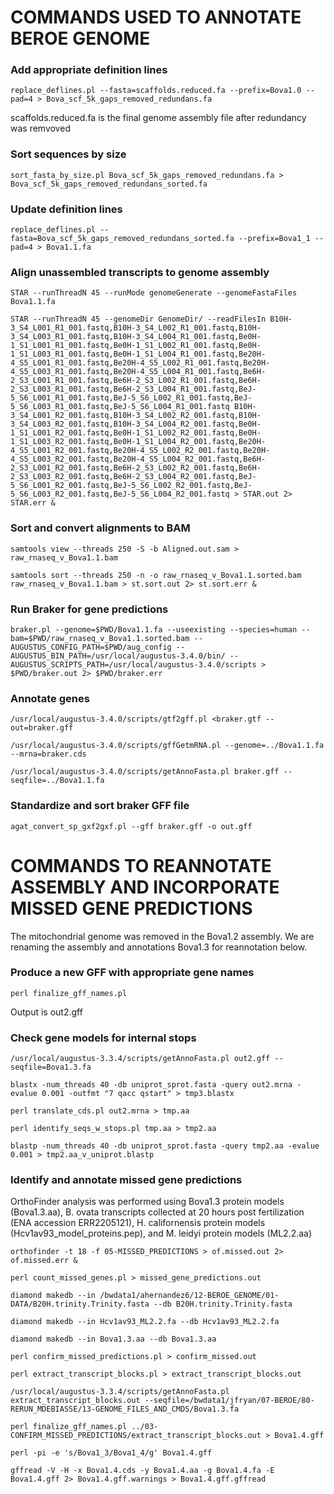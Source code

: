# COMMANDS USED TO ANNOTATE BEROE GENOME

### Add appropriate definition lines
```
replace_deflines.pl --fasta=scaffolds.reduced.fa --prefix=Bova1.0 --pad=4 > Bova_scf_5k_gaps_removed_redundans.fa
```
scaffolds.reduced.fa is the final genome assembly file after redundancy was remvoved

### Sort sequences by size
```
sort_fasta_by_size.pl Bova_scf_5k_gaps_removed_redundans.fa > Bova_scf_5k_gaps_removed_redundans_sorted.fa
```

### Update definition lines
```
replace_deflines.pl --fasta=Bova_scf_5k_gaps_removed_redundans_sorted.fa --prefix=Bova1_1 --pad=4 > Bova1.1.fa
```

### Align unassembled transcripts to genome assembly
```
STAR --runThreadN 45 --runMode genomeGenerate --genomeFastaFiles Bova1.1.fa

STAR --runThreadN 45 --genomeDir GenomeDir/ --readFilesIn B10H-3_S4_L001_R1_001.fastq,B10H-3_S4_L002_R1_001.fastq,B10H-3_S4_L003_R1_001.fastq,B10H-3_S4_L004_R1_001.fastq,Be0H-1_S1_L001_R1_001.fastq,Be0H-1_S1_L002_R1_001.fastq,Be0H-1_S1_L003_R1_001.fastq,Be0H-1_S1_L004_R1_001.fastq,Be20H-4_S5_L001_R1_001.fastq,Be20H-4_S5_L002_R1_001.fastq,Be20H-4_S5_L003_R1_001.fastq,Be20H-4_S5_L004_R1_001.fastq,Be6H-2_S3_L001_R1_001.fastq,Be6H-2_S3_L002_R1_001.fastq,Be6H-2_S3_L003_R1_001.fastq,Be6H-2_S3_L004_R1_001.fastq,BeJ-5_S6_L001_R1_001.fastq,BeJ-5_S6_L002_R1_001.fastq,BeJ-5_S6_L003_R1_001.fastq,BeJ-5_S6_L004_R1_001.fastq B10H-3_S4_L001_R2_001.fastq,B10H-3_S4_L002_R2_001.fastq,B10H-3_S4_L003_R2_001.fastq,B10H-3_S4_L004_R2_001.fastq,Be0H-1_S1_L001_R2_001.fastq,Be0H-1_S1_L002_R2_001.fastq,Be0H-1_S1_L003_R2_001.fastq,Be0H-1_S1_L004_R2_001.fastq,Be20H-4_S5_L001_R2_001.fastq,Be20H-4_S5_L002_R2_001.fastq,Be20H-4_S5_L003_R2_001.fastq,Be20H-4_S5_L004_R2_001.fastq,Be6H-2_S3_L001_R2_001.fastq,Be6H-2_S3_L002_R2_001.fastq,Be6H-2_S3_L003_R2_001.fastq,Be6H-2_S3_L004_R2_001.fastq,BeJ-5_S6_L001_R2_001.fastq,BeJ-5_S6_L002_R2_001.fastq,BeJ-5_S6_L003_R2_001.fastq,BeJ-5_S6_L004_R2_001.fastq > STAR.out 2> STAR.err &
```

### Sort and convert alignments to BAM
```
samtools view --threads 250 -S -b Aligned.out.sam > raw_rnaseq_v_Bova1.1.bam

samtools sort --threads 250 -n -o raw_rnaseq_v_Bova1.1.sorted.bam raw_rnaseq_v_Bova1.1.bam > st.sort.out 2> st.sort.err &
```

### Run Braker for gene predictions
```
braker.pl --genome=$PWD/Bova1.1.fa --useexisting --species=human --bam=$PWD/raw_rnaseq_v_Bova1.1.sorted.bam --AUGUSTUS_CONFIG_PATH=$PWD/aug_config --AUGUSTUS_BIN_PATH=/usr/local/augustus-3.4.0/bin/ --AUGUSTUS_SCRIPTS_PATH=/usr/local/augustus-3.4.0/scripts > $PWD/braker.out 2> $PWD/braker.err
```

### Annotate genes
```
/usr/local/augustus-3.4.0/scripts/gtf2gff.pl <braker.gtf --out=braker.gff

/usr/local/augustus-3.4.0/scripts/gffGetmRNA.pl --genome=../Bova1.1.fa --mrna=braker.cds

/usr/local/augustus-3.4.0/scripts/getAnnoFasta.pl braker.gff --seqfile=../Bova1.1.fa
```

### Standardize and sort braker GFF file
```
agat_convert_sp_gxf2gxf.pl --gff braker.gff -o out.gff

```

# COMMANDS TO REANNOTATE ASSEMBLY AND INCORPORATE MISSED GENE PREDICTIONS
The mitochondrial genome was removed in the Bova1.2 assembly. We are renaming the assembly and annotations Bova1.3 for reannotation below.

### Produce a new GFF with appropriate gene names
```
perl finalize_gff_names.pl
```
Output is out2.gff

### Check gene models for internal stops 
```
/usr/local/augustus-3.3.4/scripts/getAnnoFasta.pl out2.gff --seqfile=Bova1.3.fa

blastx -num_threads 40 -db uniprot_sprot.fasta -query out2.mrna -evalue 0.001 -outfmt "7 qacc qstart" > tmp3.blastx

perl translate_cds.pl out2.mrna > tmp.aa

perl identify_seqs_w_stops.pl tmp.aa > tmp2.aa

blastp -num_threads 40 -db uniprot_sprot.fasta -query tmp2.aa -evalue 0.001 > tmp2.aa_v_uniprot.blastp
```
### Identify and annotate missed gene predictions

OrthoFinder analysis was performed using Bova1.3 protein models (Bova1.3.aa), B. ovata transcripts collected at 20 hours post fertilization (ENA accession ERR2205121), H. californensis protein models (Hcv1av93_model_proteins.pep), and M. leidyi protein models (ML2.2.aa)
```
orthofinder -t 18 -f 05-MISSED_PREDICTIONS > of.missed.out 2> of.missed.err &

perl count_missed_genes.pl > missed_gene_predictions.out

diamond makedb --in /bwdata1/ahernandez6/12-BEROE_GENOME/01-DATA/B20H.trinity.Trinity.fasta --db B20H.trinity.Trinity.fasta

diamond makedb --in Hcv1av93_ML2.2.fa --db Hcv1av93_ML2.2.fa

diamond makedb --in Bova1.3.aa --db Bova1.3.aa

perl confirm_missed_predictions.pl > confirm_missed.out 

perl extract_transcript_blocks.pl > extract_transcript_blocks.out

/usr/local/augustus-3.3.4/scripts/getAnnoFasta.pl extract_transcript_blocks.out --seqfile=/bwdata1/jfryan/07-BEROE/80-RERUN_MDEBIASSE/13-GENOME_FILES_AND_CMDS/Bova1.3.fa

perl finalize_gff_names.pl ../03-CONFIRM_MISSED_PREDICTIONS/extract_transcript_blocks.out > Bova1.4.gff

perl -pi -e 's/Bova1_3/Bova1_4/g' Bova1.4.gff

gffread -V -H -x Bova1.4.cds -y Bova1.4.aa -g Bova1.4.fa -E Bova1.4.gff 2> Bova1.4.gff.warnings > Bova1.4.gff.gffread
```
